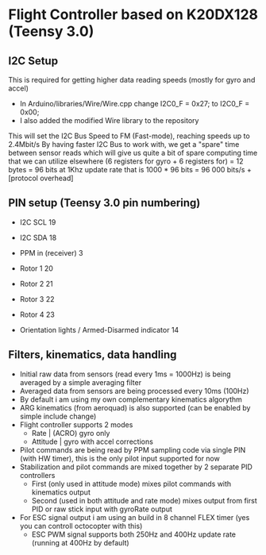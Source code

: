 Flight Controller based on K20DX128 (Teensy 3.0)
=================================================

I2C Setup
---------
This is required for getting higher data reading speeds (mostly for gyro and accel)
  - In Arduino/libraries/Wire/Wire.cpp change I2C0_F = 0x27; to I2C0_F = 0x00;
  - I also added the modified Wire library to the repository
  
This will set the I2C Bus Speed to FM (Fast-mode), reaching speeds up to 2.4Mbit/s
By having faster I2C Bus to work with, we get a "spare" time between sensor reads
which will give us quite a bit of spare computing time that we can utilize elsewhere
(6 registers for gyro + 6 registers for) = 12 bytes = 96 bits 
at 1Khz update rate that is 1000 * 96 bits = 96 000 bits/s + [protocol overhead]

PIN setup (Teensy 3.0 pin numbering)
------------------------------------
  - I2C SCL 19
  - I2C SDA 18
  
  - PPM in (receiver) 3
  
  - Rotor 1 20
  - Rotor 2 21
  - Rotor 3 22
  - Rotor 4 23
  
  - Orientation lights / Armed-Disarmed indicator 14
  
Filters, kinematics, data handling
----------------------------------
  - Initial raw data from sensors (read every 1ms = 1000Hz) is being averaged by a simple averaging filter
  - Averaged data from sensors are being processed every 10ms (100Hz)
  - By default i am using my own complementary kinematics algorythm
  - ARG kinematics (from aeroquad) is also supported (can be enabled by simple include change)
  - Flight controller supports 2 modes
    - Rate | (ACRO) gyro only
    - Attitude | gyro with accel corrections
  - Pilot commands are being read by PPM sampling code via single PIN (with HW timer), this is the only pilot input supported for now
  - Stabilization and pilot commands are mixed together by 2 separate PID controllers
    - First (only used in attitude mode) mixes pilot commands with kinematics output
    - Second (used in both attitude and rate mode) mixes output from first PID or raw stick input with gyroRate output
  - For ESC signal output i am using an build in 8 channel FLEX timer (yes you can controll octocopter with this)
    - ESC PWM signal supports both 250Hz and 400Hz update rate (running at 400Hz by default)    